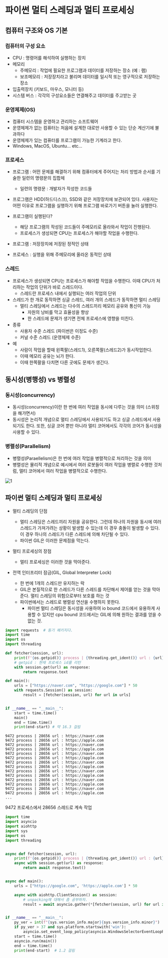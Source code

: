 # 파이썬 멀티 스레딩과 멀티 프로세싱



## 컴퓨터 구조와 OS 기본



### 컴퓨터의 구성 요소

- CPU : 명령어를 해석하여 실행하는 장치
- 메모리
  - 주메모리 : 작업에 필요한 프로그램과 데이터를 저장하는 장소 (예 : 램)
  - 보조메모리 : 저장장치라고 불리며 데이터를 일시적 또는 영구적으로 저장하는 장소
- 입출력장치 (키보드, 마우스, 모니터 등)
- 시스템 버스 : 각각의 구성요소들은 연결해주고 데이터를 주고받는 곳



### 운영체제(OS)

- 컴퓨터 시스템을 운영하고 관리하는 소프트웨어
- 운영체제가 없는 컴퓨터는 처음에 설계한 대로만 사용할 수 있는 단순 계산기에 불과하다
- 운영체제가 있는 컴퓨터를 프로그램이 가능한 기계라고 한다.
- Windows, MacOS, Ubuntu... etc...



### 프로세스

- 프로그램 : 어떤 문제를 해결하기 위해 컴퓨터에게 주어지는 처리 방법과 순서를 기술한 일련의 명령문의 집합체
  - 일련의 명령문 : 개발자가 작성한 코드들
- 프로그램은 HDD(하드디스크), SSD와 같은 저장장치에 보관되어 있다.
  사용자는 어떤 이유로 프로그램을 실행하기 위해 프로그램 바로가기 버튼을 눌러 실행한다.
- 프로그램이 실행된다?
  - 해당 프로그램의 작성된 코드들이 주메모리로 올라와서 작업이 진행된다.
  - 프로세스가 생성되면 CPU는 프로세스가 해야할 작업을 수행한다.



- 프로그램 : 저장장치에 저장된 정적인 상태
- 프로세스 : 실행을 위해 주메모리에 올라온 동적인 상태



### 스레드

- 프로세스가 생성되면 CPU는 프로세스가 해야할 작업을 수행한다.
  이때 CPU가 처리하는 작업의 단위가 바로 스레드이다.
  - 스레드란 프로세스 내에서 실행되는 여러 작업의 단위
- 스레드가 한 개로 동작하면 싱글 스레드, 여러 개의 스레드가 동작하면 멀티 스레딩
  - 멀티 스레딩에서 스레드는 다수의 스레드끼리 메모리 공유와 통신이 가능
    - 자원의 낭비를 막고 효율성을 향상
    - 한 스레드에 문제가 생기면 전체 프로세스에 영향을 미친다.
- 종류
  - 사용자 수준 스레드 (파이썬은 이정도 수준)
  - 커널 수준 스레드 (운영체제 수준)
- 예
  - 사람이 작업을 할때 왼쪽팔(스레드1), 오른쪽팔(스레드2)가 동시작업한다.
  - 이때 메모리 공유는 뇌가 한다.
  - 이때 한쪽팔을 다치면 다른 곳에도 문제가 생긴다.



## 동시성(병행성) vs 병렬성

### 동시성(concurrency)

- 동시성(concurrency)이란 한 번에 여러 작업을 동시에 다루는 것을 의미 (스위칭을 해가면서)
- 동시성은 논리적 개념으로 멀티 스레딩에서 사용되기도 하고 싱글 스레드에서 사용되기도 한다.
  또한, 싱글 코어 뿐만 아니라 멀티 코어에서도 각각의 코어가 동시성을 사용할 수 있다.



### 병렬성(Parallelism)

- 병렬성(Paraellelism)은 한 번에 여러 작업을 병렬적으로 처리하는 것을 의미
- 병렬성은 물리적 개념으로 예시에서 여러 로봇들이 여러 작업을 병렬로 수행한 것처럼, 멀티 코어에서 여러 작업을 병렬적으로 수행한다.



<img src="C:\Users\Jay\Desktop\New_git\fastapi연습\async_fastapi\수업필기\1.PNG" alt="1" style="zoom:100%;" />



## 파이썬 멀티 스레딩과 멀티 프로세싱

- 멀티 스레딩의 단점
  - 멀티 스레딩은 스레드끼리 자원을 공유한다. 그런데 하나의 자원을 동시에 여러 스레드가 가져가려는 상황이 발생할 수 있는데 이 경우 충돌이 발생할 수 있다. 이 경우 하나의 스레드가 다른 스레드에 의해 차단될 수 있다.
  - 파이썬 GIL은 이러한 문제점을 막는다.
- 멀티 프로세싱의 장점
  - 멀티 프로세싱은 이러한 것을 막아준다.



- 전역 인터프리터 잠금(GIL, Global Interpreter Lock)
  - 한 번에 1개의 스레드만 유지하는 락
  - GIL은 본질적으로 한 스레드가 다른 스레드를 차단해서 제어를 얻는 것을 막아준다.
    멀티 스레딩의 위험으로부터 보호를 하는 것
  - 파이썬에서는 스레드로 병렬성 연산을 수행하지 못한다.
    - 파이썬 멀티 스레딩은 동시성을 사용하여 io bound 코드에서 유용하게 사용할 수 있지만 cpu bound 코드에서는 GIL에 의해 원하는 결과를 얻을 수 없는 것.





```python
import requests  # 동기 패키지다.
import time
import os
import threading

def fetcher(session, url):
    print(f'{os.getpid()} process | {threading.get_ident()} url : {url}')
    # getpid : 현재 프로세스 id를 리턴
    with session.get(url) as response:
        return response.text

def main():
    urls = ["https://naver.com", "https://google.com"] * 50
    with requests.Session() as session:
        result = [fetcher(session, url) for url in urls]


if __name__ == "__main__":
    start = time.time()
    main()
    end = time.time()
    print(end-start) # 약 16.3 걸림
```

```
9472 process | 28656 url : https://naver.com
9472 process | 28656 url : https://apple.com
9472 process | 28656 url : https://naver.com
9472 process | 28656 url : https://apple.com
9472 process | 28656 url : https://naver.com
9472 process | 28656 url : https://apple.com
9472 process | 28656 url : https://naver.com
9472 process | 28656 url : https://apple.com
9472 process | 28656 url : https://naver.com
9472 process | 28656 url : https://apple.com
9472 process | 28656 url : https://naver.com
9472 process | 28656 url : https://apple.com
9472 process | 28656 url : https://naver.com
9472 process | 28656 url : https://apple.com
...
```

9472 프로세스에서 28656 스레드로 계속 작업



```python
import time
import asyncio
import aiohttp
import sys
import os
import threading


async def fetcher(session, url):
    print(f'{os.getpid()} process | {threading.get_ident()} url : {url}')
    async with session.get(url) as response:
        return await response.text()


async def main():
    urls = ["https://google.com", 'https://apple.com'] * 50

    async with aiohttp.ClientSession() as session:
        # unpacking에 대해서 좀 공부하자.
        result = await asyncio.gather(*[fetcher(session, url) for url in urls])


if __name__ == "__main__":
    py_ver = int(f"{sys.version_info.major}{sys.version_info.minor}")
    if py_ver > 37 and sys.platform.startswith('win'):
        asyncio.set_event_loop_policy(asyncio.WindowsSelectorEventLoopPolicy())
    start = time.time()
    asyncio.run(main())
    end = time.time()
    print(end-start)  # 1.2 걸림

```





















